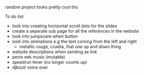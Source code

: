 random project
looks pretty cool tho

To do list:
- look into creating horizontal scroll dots for the slides
- create a seperate sub page for all the references in the website
- look into jumpscare when button
- look into animations e.g the text coming from the left and right
    - metallic rouge, cruella, that one up and down thing
- website descriptions when sending as link
- penis eek music (mutable)
- speedrun timer (no longer counts up)
- djbouti voice over